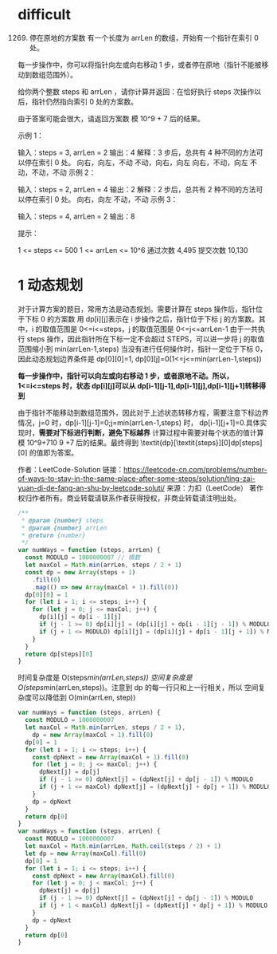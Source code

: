 # difficult

1269. 停在原地的方案数
      有一个长度为 arrLen 的数组，开始有一个指针在索引 0 处。

每一步操作中，你可以将指针向左或向右移动 1 步，或者停在原地（指针不能被移动到数组范围外）。

给你两个整数 steps 和 arrLen ，请你计算并返回：在恰好执行 steps 次操作以后，指针仍然指向索引 0 处的方案数。

由于答案可能会很大，请返回方案数 模 10^9 + 7 后的结果。

示例 1：

输入：steps = 3, arrLen = 2
输出：4
解释：3 步后，总共有 4 种不同的方法可以停在索引 0 处。
向右，向左，不动
不动，向右，向左
向右，不动，向左
不动，不动，不动
示例 2：

输入：steps = 2, arrLen = 4
输出：2
解释：2 步后，总共有 2 种不同的方法可以停在索引 0 处。
向右，向左
不动，不动
示例 3：

输入：steps = 4, arrLen = 2
输出：8

提示：

1 <= steps <= 500
1 <= arrLen <= 10^6
通过次数 4,495 提交次数 10,130

# 1 动态规划

对于计算方案的题目，常用方法是动态规划。需要计算在 steps 操作后，指针位于下标 0 的方案数
用 dp[i][j]表示在 i 步操作之后，指针位于下标 j 的方案数。其中，i 的取值范围是 0<=i<=steps，j 的取值范围是 0<=j<=arrLen-1
由于一共执行 steps 操作，因此指针所在下标一定不会超过 STEPS，可以进一步将 j 的取值范围缩小到 min(arrLen-1,steps)
当没有进行任何操作时，指针一定位于下标 0，因此动态规划边界条件是 dp[0][0]=1, dp[0][j]=0(1<=j<=min(arrLen-1,steps))

**每一步操作中，指针可以向左或向右移动 1 步，或者原地不动。所以，1<=i<=steps 时，状态 dp[i][j]可以从 dp[i-1][j-1],dp[i-1][j],dp[i-1][j+1]转移得到**

由于指针不能移动到数组范围外，因此对于上述状态转移方程，需要注意下标边界情况，j=0 时，dp[i-1][j-1]=0;j=min(arrLen-1,steps) 时，
dp[i-1][j+1]=0.具体实现时，**需要对下标进行判断，避免下标越界**
计算过程中需要对每个状态的值计算模 10^9+710
9
+7 后的结果。最终得到 \textit{dp}[\textit{steps}][0]dp[steps][0] 的值即为答案。

作者：LeetCode-Solution
链接：https://leetcode-cn.com/problems/number-of-ways-to-stay-in-the-same-place-after-some-steps/solution/ting-zai-yuan-di-de-fang-an-shu-by-leetcode-soluti/
来源：力扣（LeetCode）
著作权归作者所有。商业转载请联系作者获得授权，非商业转载请注明出处。

```js
/**
 * @param {number} steps
 * @param {number} arrLen
 * @return {number}
 */
var numWays = function (steps, arrLen) {
  const MODULO = 1000000007 // 模数
  let maxCol = Math.min(arrLen, steps / 2 + 1)
  const dp = new Array(steps + 1)
    .fill(0)
    .map(() => new Array(maxCol + 1).fill(0))
  dp[0][0] = 1
  for (let i = 1; i <= steps; i++) {
    for (let j = 0; j <= maxCol; j++) {
      dp[i][j] = dp[i - 1][j]
      if (j - 1 >= 0) dp[i][j] = (dp[i][j] + dp[i - 1][j - 1]) % MODULO
      if (j + 1 <= MODULO) dp[i][j] = (dp[i][j] + dp[i - 1][j + 1]) % MODULO
    }
  }
  return dp[steps][0]
}
```

时间复杂度是 O(steps*min(arrLen,steps)) 空间复杂度是 O(steps*min(arrLen,steps))。注意到 dp 的每一行只和上一行相关，所以
空间复杂度可以降低到 O(min(arrLen, step))

```js
var numWays = function (steps, arrLen) {
  const MODULO = 1000000007
  let maxCol = Math.min(arrLen, steps / 2 + 1),
    dp = new Array(maxCol + 1).fill(0)
  dp[0] = 1
  for (let i = 1; i <= steps; i++) {
    const dpNext = new Array(maxCol + 1).fill(0)
    for (let j = 0; j <= maxCol; j++) {
      dpNext[j] = dp[j]
      if (j - 1 >= 0) dpNext[j] = (dpNext[j] + dp[j - 1]) % MODULO
      if (j + 1 <= maxCol) dpNext[j] = (dpNext[j] + dp[j + 1]) % MODULO
    }
    dp = dpNext
  }
  return dp[0]
}
var numWays = function (steps, arrLen) {
  const MODULO = 1000000007
  let maxCol = Math.min(arrLen, Math.ceil(steps / 2) + 1)
  let dp = new Array(maxCol).fill(0)
  dp[0] = 1
  for (let i = 1; i <= steps; i++) {
    const dpNext = new Array(maxCol).fill(0)
    for (let j = 0; j < maxCol; j++) {
      dpNext[j] = dp[j]
      if (j - 1 >= 0) dpNext[j] = (dpNext[j] + dp[j - 1]) % MODULO
      if (j + 1 < maxCol) dpNext[j] = (dpNext[j] + dp[j + 1]) % MODULO
    }
    dp = dpNext
  }
  return dp[0]
}
```
